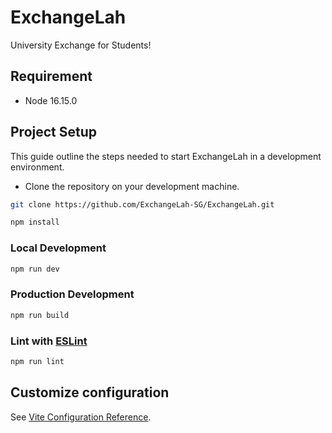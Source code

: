# ExchangeLah

University Exchange for Students!

## Requirement

- Node 16.15.0

## Project Setup

This guide outline the steps needed to start ExchangeLah in a development environment.

- Clone the repository on your development machine.

```sh
git clone https://github.com/ExchangeLah-SG/ExchangeLah.git
```

```sh
npm install
```

### Local Development

```sh
npm run dev
```

### Production Development

```sh
npm run build
```

### Lint with [ESLint](https://eslint.org/)

```sh
npm run lint
```

## Customize configuration

See [Vite Configuration Reference](https://vitejs.dev/config/).

